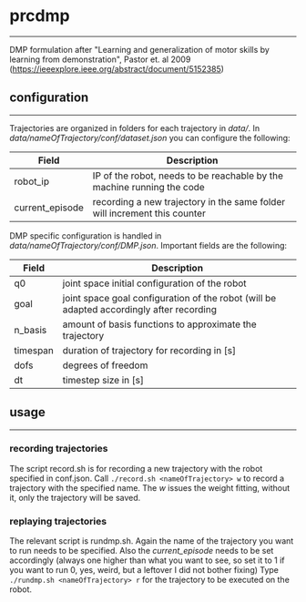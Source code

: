 # prcdmp
------------------------
DMP formulation after "Learning and generalization of motor skills by learning from demonstration", Pastor et. al 2009 
(https://ieeexplore.ieee.org/abstract/document/5152385)

## configuration
------------------------
Trajectories are organized in folders for each trajectory in *data/*. In *data/nameOfTrajectory/conf/dataset.json* you can configure the following:

Field     | Description|
-------- | ---
robot_ip| IP of the robot, needs to be reachable by the machine running the code
current_episode | recording a new trajectory in the same folder will increment this counter

DMP specific configuration is handled in *data/nameOfTrajectory/conf/DMP.json*. Important fields are the following:

Field     | Description|
-------- | ---
q0| joint space initial configuration of the robot
goal | joint space goal configuration of the robot (will be adapted accordingly after recording
n_basis | amount of basis functions to approximate the trajectory
timespan | duration of trajectory for recording in [s]
dofs | degrees of freedom
dt | timestep size in [s]

## usage
------------------------
### recording trajectories

The script record.sh is for recording a new trajectory with the robot specified in conf.json. 
Call `./record.sh <nameOfTrajectory> w` to record a trajectory with the specified name. The *w* issues the weight fitting, without it, only the trajectory will be saved.

### replaying trajectories

The relevant script is rundmp.sh. Again the name of the trajectory you want to run needs to be specified. Also the *current_episode* needs to be set accordingly (always one higher than what you want to see, so set it to 1 if you want to run 0, yes, weird, but a leftover I did not bother fixing)
Type `./rundmp.sh <nameOfTrajectory> r` for the trajectory to be executed on the robot. 
